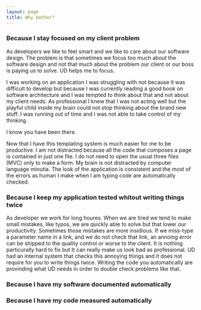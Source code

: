 ```yaml
---
layout: page
title: Why bother?
---
```


### Because I stay focused on my client problem

As developers we like to feel smart and we like to care about our software design. The problem is that sometimes we focus too much about the software design and not that much about the problem our client or our boss is paying us to solve.
UD helps me to focus.

I was working on an application I was struggling with not because it was difficult to develop but because I was currently reading a good book on software architecture and I was tempted to think about that and not about my client needs. 
As professional I knew that I was not acting well but the playful child inside my brain could not stop thinking about the brand new stuff.
I was running out of time and I was not able to take control of my thinking.

I know you have been there.

Now that I have this templating system is much easier for me to be productive.
I am not distracted because all the code that composes a page is contained in just one file. I do not need to open the usual three files (MVC) only to make a form. My brain is not distracted by computer language minutia. The look of the application is consistent and the most of the errors as human I make when I am typing code are automatically checked.

### Because I keep my application tested whitout writing things twice

As developer we work for long houres. When we are tired we tend to make small mistakes, like typos, we are quickly able to solve but that lower our productivity. 
Sometimes those mistakes are more insidious.
If we miss-type a parameter name in a link, and we do not check that link, an annoing error can be shipped to the quality control or worse to the client. It is nothing particurally hard to fix but It can really make us look bad as professional. UD had an internal system that checks this annoying things and it does not require for you to write things twice. Writing the code you automatically are provinding what UD needs in order to double check problems like that.

### Because I have my software documented automatically



### Because I have my code measured automatically


